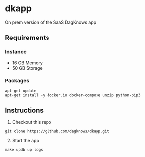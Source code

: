 # dkapp
On prem version of the SaaS DagKnows app

## Requirements

### Instance
* 16 GB Memory
* 50 GB Storage

### Packages

```
apt-get update
apt-get install -y docker.io docker-compose unzip python-pip3
```

## Instructions

1. Checkout this repo

```
git clone https://github.com/dagknows/dkapp.git
```

2. Start the app

```
make updb up logs
```

